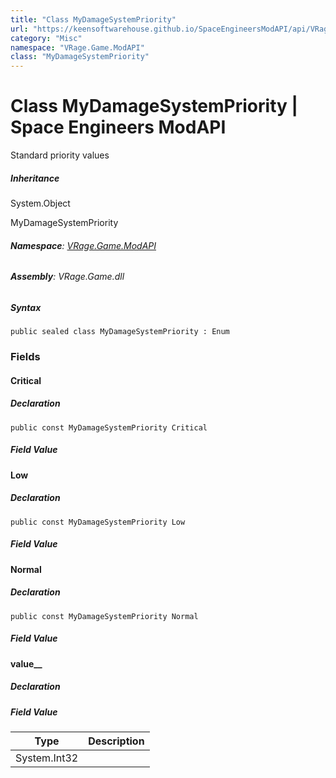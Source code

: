 ```yaml
---
title: "Class MyDamageSystemPriority"
url: "https://keensoftwarehouse.github.io/SpaceEngineersModAPI/api/VRage.Game.ModAPI.MyDamageSystemPriority.html"
category: "Misc"
namespace: "VRage.Game.ModAPI"
class: "MyDamageSystemPriority"
---
```


# Class MyDamageSystemPriority | Space Engineers ModAPI

Standard priority values

##### Inheritance

System.Object

MyDamageSystemPriority

###### **Namespace**: [VRage.Game.ModAPI](https://keensoftwarehouse.github.io/SpaceEngineersModAPI/api/VRage.Game.ModAPI.html)

###### **Assembly**: VRage.Game.dll

##### Syntax

```
public sealed class MyDamageSystemPriority : Enum
```

### [](#fields)Fields

#### [](#VRage_Game_ModAPI_MyDamageSystemPriority_Critical)Critical

##### Declaration

```
public const MyDamageSystemPriority Critical
```

##### Field Value

#### [](#VRage_Game_ModAPI_MyDamageSystemPriority_Low)Low

##### Declaration

```
public const MyDamageSystemPriority Low
```

##### Field Value

#### [](#VRage_Game_ModAPI_MyDamageSystemPriority_Normal)Normal

##### Declaration

```
public const MyDamageSystemPriority Normal
```

##### Field Value

#### [](#VRage_Game_ModAPI_MyDamageSystemPriority_value__)value\_\_

##### Declaration

##### Field Value

| Type | Description |
| --- | --- |
| System.Int32 |     |